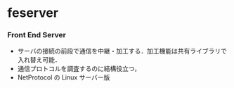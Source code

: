 # feserver

### Front End Server
- サーバの接続の前段で通信を中継・加工する．加工機能は共有ライブラリで入れ替え可能．
- 通信プロトコルを調査するのに結構役立つ，
- NetProtocol の Linux サーバー版
